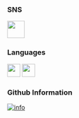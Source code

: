 ### SNS
<a href="https://www.instagram.com/dongheon_0916/">
<img src="https://user-images.githubusercontent.com/67136071/147853936-dba6c42c-59a0-46e0-bbab-7fb56d489db1.png" width="40" height="40"/>
</a>

### Languages
<p align="left">
<img src="https://user-images.githubusercontent.com/67136071/147854127-cb41226e-bcad-4bf2-944d-95c9f62b9012.png" width="30" height="30"/> 
<img src="https://user-images.githubusercontent.com/67136071/147854199-6b612dc3-518a-4a94-84ed-f3f7aa6ef5cd.png" width="30" height="30"/>
</p>

### Github Information
[![info](https://github-readme-stats.vercel.app/api?username=HappyAndJust&&show_icons=true&theme=tokyonight)](https://github.com/HappyAndJust)
